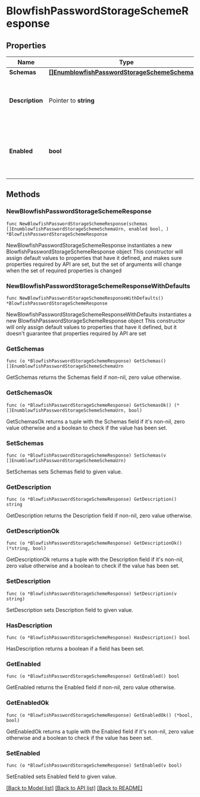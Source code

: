 # BlowfishPasswordStorageSchemeResponse

## Properties

Name | Type | Description | Notes
------------ | ------------- | ------------- | -------------
**Schemas** | [**[]EnumblowfishPasswordStorageSchemeSchemaUrn**](EnumblowfishPasswordStorageSchemeSchemaUrn.md) |  | 
**Description** | Pointer to **string** | A description for this Password Storage Scheme | [optional] 
**Enabled** | **bool** | Indicates whether the Password Storage Scheme is enabled for use. | 

## Methods

### NewBlowfishPasswordStorageSchemeResponse

`func NewBlowfishPasswordStorageSchemeResponse(schemas []EnumblowfishPasswordStorageSchemeSchemaUrn, enabled bool, ) *BlowfishPasswordStorageSchemeResponse`

NewBlowfishPasswordStorageSchemeResponse instantiates a new BlowfishPasswordStorageSchemeResponse object
This constructor will assign default values to properties that have it defined,
and makes sure properties required by API are set, but the set of arguments
will change when the set of required properties is changed

### NewBlowfishPasswordStorageSchemeResponseWithDefaults

`func NewBlowfishPasswordStorageSchemeResponseWithDefaults() *BlowfishPasswordStorageSchemeResponse`

NewBlowfishPasswordStorageSchemeResponseWithDefaults instantiates a new BlowfishPasswordStorageSchemeResponse object
This constructor will only assign default values to properties that have it defined,
but it doesn't guarantee that properties required by API are set

### GetSchemas

`func (o *BlowfishPasswordStorageSchemeResponse) GetSchemas() []EnumblowfishPasswordStorageSchemeSchemaUrn`

GetSchemas returns the Schemas field if non-nil, zero value otherwise.

### GetSchemasOk

`func (o *BlowfishPasswordStorageSchemeResponse) GetSchemasOk() (*[]EnumblowfishPasswordStorageSchemeSchemaUrn, bool)`

GetSchemasOk returns a tuple with the Schemas field if it's non-nil, zero value otherwise
and a boolean to check if the value has been set.

### SetSchemas

`func (o *BlowfishPasswordStorageSchemeResponse) SetSchemas(v []EnumblowfishPasswordStorageSchemeSchemaUrn)`

SetSchemas sets Schemas field to given value.


### GetDescription

`func (o *BlowfishPasswordStorageSchemeResponse) GetDescription() string`

GetDescription returns the Description field if non-nil, zero value otherwise.

### GetDescriptionOk

`func (o *BlowfishPasswordStorageSchemeResponse) GetDescriptionOk() (*string, bool)`

GetDescriptionOk returns a tuple with the Description field if it's non-nil, zero value otherwise
and a boolean to check if the value has been set.

### SetDescription

`func (o *BlowfishPasswordStorageSchemeResponse) SetDescription(v string)`

SetDescription sets Description field to given value.

### HasDescription

`func (o *BlowfishPasswordStorageSchemeResponse) HasDescription() bool`

HasDescription returns a boolean if a field has been set.

### GetEnabled

`func (o *BlowfishPasswordStorageSchemeResponse) GetEnabled() bool`

GetEnabled returns the Enabled field if non-nil, zero value otherwise.

### GetEnabledOk

`func (o *BlowfishPasswordStorageSchemeResponse) GetEnabledOk() (*bool, bool)`

GetEnabledOk returns a tuple with the Enabled field if it's non-nil, zero value otherwise
and a boolean to check if the value has been set.

### SetEnabled

`func (o *BlowfishPasswordStorageSchemeResponse) SetEnabled(v bool)`

SetEnabled sets Enabled field to given value.



[[Back to Model list]](../README.md#documentation-for-models) [[Back to API list]](../README.md#documentation-for-api-endpoints) [[Back to README]](../README.md)


